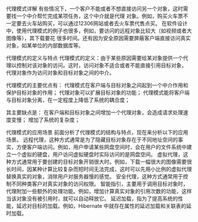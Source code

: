 代理模式详解
有些情况下，一个客户不能或者不想直接访问另一个对象，这时需要找一个中介帮忙完成某项任务，这个中介就是代理
对象。例如，购买火车票不一定要去火车站购买，可以通过12306网站或者去火车票代售点买。
在软件设计中，使用代理模式的例子也很多，例如，要访问的远程对象比较大（如视频或者大图像等），其下载要花
很多时间。还有因为安全原因需要屏蔽客户端直接访问真实对象，如某单位的内部数据库等。

代理模式的定义与特点
代理模式的定义：由于某些原因需要给某对象提供一个代理以控制对该对象的访问。这时，访问对象不适合或者不能直接引用目标对象，
代理对象作为访问对象和目标对象之间的中介。

代理模式的主要优点有：
代理模式在客户端与目标对象之间起到一个中介作用和保护目标对象的作用；
代理对象可以扩展目标对象的功能；
代理模式能将客户端与目标对象分离，在一定程度上降低了系统的耦合度；

其主要缺点是：
在客户端和目标对象之间增加一个代理对象，会造成请求处理速度变慢；
增加了系统的复杂度；

代理模式的应用场景
前面分析了代理模式的结构与特点，现在来分析以下的应用场景。
远程代理，这种方式通常是为了隐藏目标对象存在于不同地址空间的事实，方便客户端访问。例如，用户申请某些网盘空间时，会在用户的文件系统中建立一个虚拟的硬盘，用户访问虚拟硬盘时实际访问的是网盘空间。
虚拟代理，这种方式通常用于要创建的目标对象开销很大时。例如，下载一幅很大的图像需要很长时间，因某种计算比较复杂而短时间无法完成，这时可以先用小比例的虚拟代理替换真实的对象，消除用户对服务器慢的感觉。
安全代理，这种方式通常用于控制不同种类客户对真实对象的访问权限。
智能指引，主要用于调用目标对象时，代理附加一些额外的处理功能。例如，增加计算真实对象的引用次数的功能，这样当该对象没有被引用时，就可以自动释放它。
延迟加载，指为了提高系统的性能，延迟对目标的加载。例如，Hibernate 中就存在属性的延迟加载和关联表的延时加载。